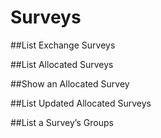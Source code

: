 # Surveys

##List Exchange Surveys

##List Allocated Surveys

##Show an Allocated Survey

##List Updated Allocated Surveys

##List a Survey’s Groups